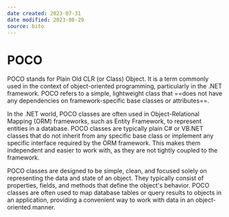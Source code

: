 ```yaml
---
date created: 2023-07-31
date modified: 2023-08-29
source: bito
---
```


# POCO

POCO stands for Plain Old CLR (or Class) Object. It is a term commonly used in the context of object-oriented programming, particularly in the .NET framework. POCO refers to a simple, lightweight class that ==does not have any dependencies on framework-specific base classes or attributes==.

In the .NET world, POCO classes are often used in Object-Relational Mapping (ORM) frameworks, such as Entity Framework, to represent entities in a database. POCO classes are typically plain C# or VB.NET classes that do not inherit from any specific base class or implement any specific interface required by the ORM framework. This makes them independent and easier to work with, as they are not tightly coupled to the framework.

POCO classes are designed to be simple, clean, and focused solely on representing the data and state of an object. They typically consist of properties, fields, and methods that define the object's behavior. POCO classes are often used to map database tables or query results to objects in an application, providing a convenient way to work with data in an object-oriented manner.
